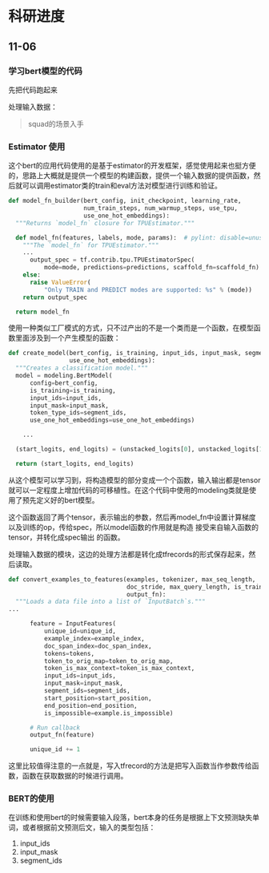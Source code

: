 # 科研进度



## 11-06

### 学习bert模型的代码

先把代码跑起来

处理输入数据：

>  squad的场景入手

### Estimator 使用

这个bert的应用代码使用的是基于estimator的开发框架，感觉使用起来也挺方便的，思路上大概就是提供一个模型的构建函数，提供一个输入数据的提供函数，然后就可以调用estimator类的train和eval方法对模型进行训练和验证。

```python
def model_fn_builder(bert_config, init_checkpoint, learning_rate,
                     num_train_steps, num_warmup_steps, use_tpu,
                     use_one_hot_embeddings):
  """Returns `model_fn` closure for TPUEstimator."""

  def model_fn(features, labels, mode, params):  # pylint: disable=unused-argument
    """The `model_fn` for TPUEstimator."""
	...
      output_spec = tf.contrib.tpu.TPUEstimatorSpec(
          mode=mode, predictions=predictions, scaffold_fn=scaffold_fn)
    else:
      raise ValueError(
          "Only TRAIN and PREDICT modes are supported: %s" % (mode))
    return output_spec

  return model_fn
```

使用一种类似工厂模式的方式，只不过产出的不是一个类而是一个函数，在模型函数里面涉及到一个产生模型的函数：

```python
def create_model(bert_config, is_training, input_ids, input_mask, segment_ids,
                 use_one_hot_embeddings):
  """Creates a classification model."""
  model = modeling.BertModel(
      config=bert_config,
      is_training=is_training,
      input_ids=input_ids,
      input_mask=input_mask,
      token_type_ids=segment_ids,
      use_one_hot_embeddings=use_one_hot_embeddings)

    ...

  (start_logits, end_logits) = (unstacked_logits[0], unstacked_logits[1])

  return (start_logits, end_logits)		
```

从这个模型可以学习到，将构造模型的部分变成一个个函数，输入输出都是tensor就可以一定程度上增加代码的可移植性。在这个代码中使用的modeling类就是使用了预先定义好的bert模型。

这个函数返回了两个tensor，表示输出的参数，然后再model_fn中设置计算梯度以及训练的op，传给spec，所以model函数的作用就是构造 接受来自输入函数的tensor，并转化成spec输出 的函数。







处理输入数据的模块，这边的处理方法都是转化成tfrecords的形式保存起来，然后读取。

```python
def convert_examples_to_features(examples, tokenizer, max_seq_length,
                                 doc_stride, max_query_length, is_training,
                                 output_fn):
  """Loads a data file into a list of `InputBatch`s."""
...

      feature = InputFeatures(
          unique_id=unique_id,
          example_index=example_index,
          doc_span_index=doc_span_index,
          tokens=tokens,
          token_to_orig_map=token_to_orig_map,
          token_is_max_context=token_is_max_context,
          input_ids=input_ids,
          input_mask=input_mask,
          segment_ids=segment_ids,
          start_position=start_position,
          end_position=end_position,
          is_impossible=example.is_impossible)

      # Run callback
      output_fn(feature)

      unique_id += 1

```

这里比较值得注意的一点就是，写入tfrecord的方法是把写入函数当作参数传给函数，函数在获取数据的时候进行调用。

### BERT的使用

在训练和使用bert的时候需要输入段落，bert本身的任务是根据上下文预测缺失单词，或者根据前文预测后文，输入的类型包括：

1. input_ids
2. input_mask
3. segment_ids

